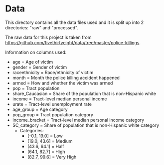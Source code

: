 # Data
This directory contains all the data files used and it is split up into 2 directories: "raw" and "processed".

The raw data for this project is taken from https://github.com/fivethirtyeight/data/tree/master/police-killings

Information on columns used:
- age = Age of victim
- gender = Gender of victim
- raceethnicity = Race/ethnicity of victim
- month = Month the police killing accident happened
- armed = How and whether the victim was armed
- pop = Tract population
- share_Caucasian = Share of the population that is non-Hispanic white
- income = Tract-level median personal income
- urate = Tract-level unemployment rate
- age_group = Age category
- pop_group = Tract population category
- income_bracket = Tract-level median personal income category
- SC_category = Share of population that is non-Hispanic white category
    - Categories:
        - (-0.1, 19.0] = Low   
        - (19.0, 43.6] = Medium   
        - (43.6, 64.1] = Half   
        - (64.1, 82.7] = High  
        - (82.7, 99.6] = Very High